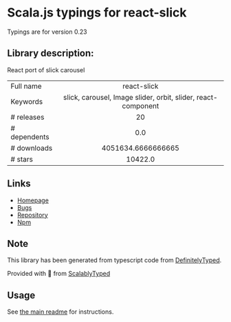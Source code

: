 
# Scala.js typings for react-slick

Typings are for version 0.23

## Library description:
React port of slick carousel

|                    |                 |
| ------------------ | :-------------: |
| Full name          | react-slick |
| Keywords           | slick, carousel, Image slider, orbit, slider, react-component |
| # releases         | 20 |
| # dependents       | 0.0 |
| # downloads        | 4051634.6666666665 |
| # stars            | 10422.0 |

## Links
- [Homepage](https://react-slick.neostack.com)
- [Bugs](https://github.com/akiran/react-slick/issues)
- [Repository](https://github.com/akiran/react-slick)
- [Npm](https://www.npmjs.com/package/react-slick)
    


## Note
This library has been generated from typescript code from [DefinitelyTyped](https://definitelytyped.org).

Provided with :purple_heart: from [ScalablyTyped](https://github.com/oyvindberg/ScalablyTyped)

## Usage
See [the main readme](../../readme.md) for instructions.


